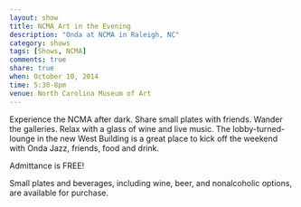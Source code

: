 ```yaml
---
layout: show
title: NCMA Art in the Evening
description: "Onda at NCMA in Raleigh, NC"
category: shows
tags: [Shows, NCMA]
comments: true
share: true
when: October 10, 2014
time: 5:30-8pm
venue: North Carolina Museum of Art
---
```


Experience the NCMA after dark. Share small plates with friends. Wander the galleries. Relax with a glass of wine and live music. The lobby-turned-lounge in the new West Building is a great place to kick off the weekend with Onda Jazz, friends, food and drink.

Admittance is FREE!

Small plates and beverages, including wine, beer, and nonalcoholic options, are available for purchase.
